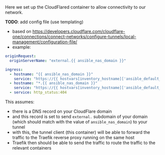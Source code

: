 Here we set up the CloudFlared container to allow connectivity to our network.

**TODO**: add config file (use templating)
- based on <https://developers.cloudflare.com/cloudflare-one/connections/connect-networks/configure-tunnels/local-management/configuration-file/>
- example:

```yaml
originRequest:
  originServerName: "external.{{ ansible_nas_domain }}"

ingress:
  - hostname: "{{ ansible_nas_domain }}"
    service: "https://{{ hostvars[inventory_hostname]['ansible_default_ipv4']['address'] }}:{{ traefik_port_https }}" # https://ingress-nginx-external-controller.network.svc.cluster.local:443
  - hostname: "*.{{ ansible_nas_domain }}"
    service: "https://{{ hostvars[inventory_hostname]['ansible_default_ipv4']['address'] }}:{{ traefik_port_https }}" # https://ingress-nginx-external-controller.network.svc.cluster.local:443
  - service: http_status:404
```

This assumes:
- there is a DNS record on your CloudFlare domain
- and this record is set to send `external.` subdomain of your domain (which should match with the value of `ansible_nas_domain`) to your tunnel
- with this, the tunnel client (this container) will be able to forward the traffic to the Traefik reverse proxy running on the same host
- Traefik then should be able to send the traffic to route the traffic to the relevant containers
